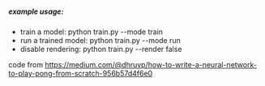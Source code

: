 ##### example usage:

+ train a model: python train.py --mode train
+ run a trained model: python train.py --mode run
+ disable rendering: python train.py --render false

code from https://medium.com/@dhruvp/how-to-write-a-neural-network-to-play-pong-from-scratch-956b57d4f6e0


